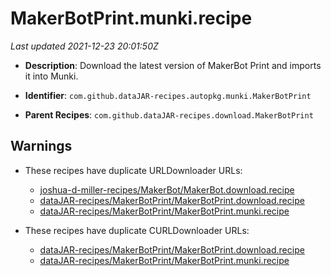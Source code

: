 # MakerBotPrint.munki.recipe

_Last updated 2021-12-23 20:01:50Z_

- **Description**: Download the latest version of MakerBot Print and imports it into Munki.

- **Identifier**: `com.github.dataJAR-recipes.autopkg.munki.MakerBotPrint`

- **Parent Recipes**: `com.github.dataJAR-recipes.download.MakerBotPrint`


## Warnings

- These recipes have duplicate URLDownloader URLs:
    - [joshua-d-miller-recipes/MakerBot/MakerBot.download.recipe](/autopkg-dupe-tracker/joshua-d-miller-recipes/MakerBot/MakerBot.download.recipe)
    - [dataJAR-recipes/MakerBotPrint/MakerBotPrint.download.recipe](/autopkg-dupe-tracker/dataJAR-recipes/MakerBotPrint/MakerBotPrint.download.recipe)
    - [dataJAR-recipes/MakerBotPrint/MakerBotPrint.munki.recipe](/autopkg-dupe-tracker/dataJAR-recipes/MakerBotPrint/MakerBotPrint.munki.recipe)

- These recipes have duplicate CURLDownloader URLs:
    - [dataJAR-recipes/MakerBotPrint/MakerBotPrint.download.recipe](/autopkg-dupe-tracker/dataJAR-recipes/MakerBotPrint/MakerBotPrint.download.recipe)
    - [dataJAR-recipes/MakerBotPrint/MakerBotPrint.munki.recipe](/autopkg-dupe-tracker/dataJAR-recipes/MakerBotPrint/MakerBotPrint.munki.recipe)
